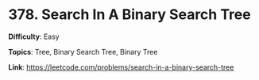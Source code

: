 # 378. Search In A Binary Search Tree

**Difficulty**: Easy

**Topics**: Tree, Binary Search Tree, Binary Tree

**Link**: https://leetcode.com/problems/search-in-a-binary-search-tree
